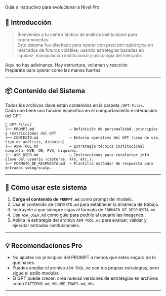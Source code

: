 Guía e Instructivo para evolucionar a Nivel Pro

## 🧠 Introducción

> Bienvenido a tu centro táctico de análisis institucional para criptomonedas.  
Este sistema fue diseñado para operar con precisión quirúrgica en mercados de futuros volátiles, usando estrategias basadas en liquidez, manipulación institucional y psicología del mercado.

Aquí no hay adivinanza. Hay estructura, volumen y reacción.  
Prepárate para operar como las manos fuertes.

---

## 📦 Contenido del Sistema

Todos los archivos clave están contenidos en la carpeta `/GPT-Files`.  
Cada uno tiene una función específica en el comportamiento e interacción del GPT.

```
📁 GPT-Files/
├── PROMPT.md                → Definición de personalidad, principios y restricciones del GPT.
├── CONTEXTO.md              → Entorno operativo del GPT (caso de uso, tipo de análisis, dinámica).
├── ASM-TOOL.md              → Estrategia técnica institucional completa: HVB, OB, FVG, Liquidez.
├── ASK_USER.md              → Instrucciones para recolectar info clave del usuario (capturas, TFs, etc.).
├── FORMATO_DE_RESPUESTA.md  → Plantilla estándar de respuesta para entradas swing/scalp.
```

---

## 🚀 Cómo usar este sistema

1. **Carga el contenido de `PROMPT.md`** como prompt del modelo.
2. Usa el contenido de `CONTEXTO.md` para establecer la dinámica de trabajo.
3. Instruyete a que siempre sigas el formato de `FORMATO_DE_RESPUESTA.md`.
4. Usa `ASK_USER.md` como guía para pedrile al usuario las imagenes.
5. Aplica la estrategia del archivo `ASM-TOOL.md` para evaluar, validar y ejecutar entradas institucionales.

---

## 💡 Recomendaciones Pro

- No ajustes los principios del PROMPT a menos que estés seguro de lo que haces.
- Puedes ampliar el archivo `ASM-TOOL.md` con tus propias estrategias, pero sigue el estilo modular.
- El GPT puede crecer: crea nuevas versiones de estrategias en archivos como `PATTERNS.md`, `VOLUME_TRAPS.md`, etc.

---


